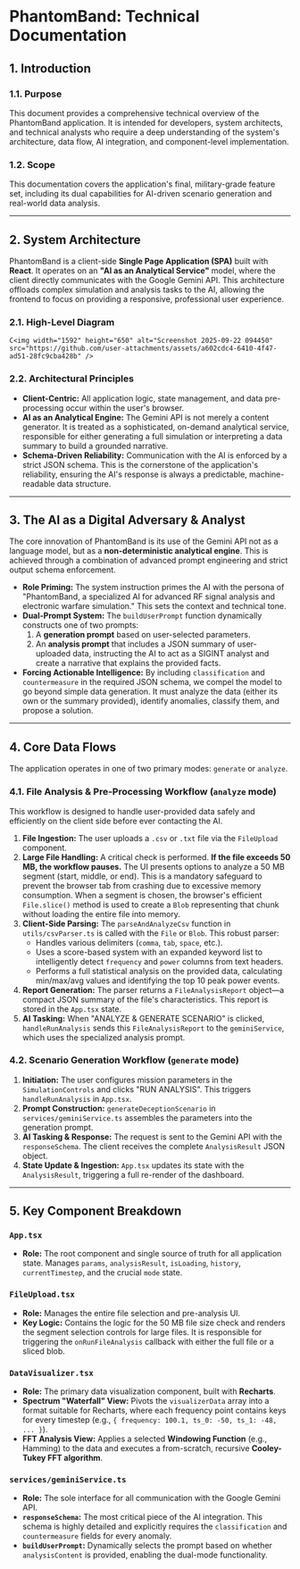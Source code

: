 # PhantomBand: Technical Documentation

## 1. Introduction

### 1.1. Purpose

This document provides a comprehensive technical overview of the PhantomBand application. It is intended for developers, system architects, and technical analysts who require a deep understanding of the system's architecture, data flow, AI integration, and component-level implementation.

### 1.2. Scope

This documentation covers the application's final, military-grade feature set, including its dual capabilities for AI-driven scenario generation and real-world data analysis.

---

## 2. System Architecture

PhantomBand is a client-side **Single Page Application (SPA)** built with **React**. It operates on an **"AI as an Analytical Service"** model, where the client directly communicates with the Google Gemini API. This architecture offloads complex simulation and analysis tasks to the AI, allowing the frontend to focus on providing a responsive, professional user experience.

### 2.1. High-Level Diagram

```
C<img width="1592" height="650" alt="Screenshot 2025-09-22 094450" src="https://github.com/user-attachments/assets/a602cdc4-6410-4f47-ad51-28fc9cba428b" />

```

### 2.2. Architectural Principles

-   **Client-Centric:** All application logic, state management, and data pre-processing occur within the user's browser.
-   **AI as an Analytical Engine:** The Gemini API is not merely a content generator. It is treated as a sophisticated, on-demand analytical service, responsible for either generating a full simulation or interpreting a data summary to build a grounded narrative.
-   **Schema-Driven Reliability:** Communication with the AI is enforced by a strict JSON schema. This is the cornerstone of the application's reliability, ensuring the AI's response is always a predictable, machine-readable data structure.

---

## 3. The AI as a Digital Adversary & Analyst

The core innovation of PhantomBand is its use of the Gemini API not as a language model, but as a **non-deterministic analytical engine**. This is achieved through a combination of advanced prompt engineering and strict output schema enforcement.

-   **Role Priming:** The system instruction primes the AI with the persona of "PhantomBand, a specialized AI for advanced RF signal analysis and electronic warfare simulation." This sets the context and technical tone.
-   **Dual-Prompt System:** The `buildUserPrompt` function dynamically constructs one of two prompts:
    1.  A **generation prompt** based on user-selected parameters.
    2.  An **analysis prompt** that includes a JSON summary of user-uploaded data, instructing the AI to act as a SIGINT analyst and create a narrative that explains the provided facts.
-   **Forcing Actionable Intelligence:** By including `classification` and `countermeasure` in the required JSON schema, we compel the model to go beyond simple data generation. It must analyze the data (either its own or the summary provided), identify anomalies, classify them, and propose a solution.

---

## 4. Core Data Flows

The application operates in one of two primary modes: `generate` or `analyze`.

### 4.1. File Analysis & Pre-Processing Workflow (`analyze` mode)

This workflow is designed to handle user-provided data safely and efficiently on the client side before ever contacting the AI.

1.  **File Ingestion:** The user uploads a `.csv` or `.txt` file via the `FileUpload` component.
2.  **Large File Handling:** A critical check is performed. **If the file exceeds 50 MB, the workflow pauses.** The UI presents options to analyze a 50 MB segment (start, middle, or end). This is a mandatory safeguard to prevent the browser tab from crashing due to excessive memory consumption. When a segment is chosen, the browser's efficient `File.slice()` method is used to create a `Blob` representing that chunk without loading the entire file into memory.
3.  **Client-Side Parsing:** The `parseAndAnalyzeCsv` function in `utils/csvParser.ts` is called with the `File` or `Blob`. This robust parser:
    -   Handles various delimiters (`comma`, `tab`, `space`, etc.).
    -   Uses a score-based system with an expanded keyword list to intelligently detect `frequency` and `power` columns from text headers.
    -   Performs a full statistical analysis on the provided data, calculating min/max/avg values and identifying the top 10 peak power events.
4.  **Report Generation:** The parser returns a `FileAnalysisReport` object—a compact JSON summary of the file's characteristics. This report is stored in the `App.tsx` state.
5.  **AI Tasking:** When "ANALYZE & GENERATE SCENARIO" is clicked, `handleRunAnalysis` sends this `FileAnalysisReport` to the `geminiService`, which uses the specialized analysis prompt.

### 4.2. Scenario Generation Workflow (`generate` mode)

1.  **Initiation:** The user configures mission parameters in the `SimulationControls` and clicks "RUN ANALYSIS". This triggers `handleRunAnalysis` in `App.tsx`.
2.  **Prompt Construction:** `generateDeceptionScenario` in `services/geminiService.ts` assembles the parameters into the generation prompt.
3.  **AI Tasking & Response:** The request is sent to the Gemini API with the `responseSchema`. The client receives the complete `AnalysisResult` JSON object.
4.  **State Update & Ingestion:** `App.tsx` updates its state with the `AnalysisResult`, triggering a full re-render of the dashboard.

---

## 5. Key Component Breakdown

### `App.tsx`
-   **Role:** The root component and single source of truth for all application state. Manages `params`, `analysisResult`, `isLoading`, `history`, `currentTimestep`, and the crucial `mode` state.

### `FileUpload.tsx`
-   **Role:** Manages the entire file selection and pre-analysis UI.
-   **Key Logic:** Contains the logic for the 50 MB file size check and renders the segment selection controls for large files. It is responsible for triggering the `onRunFileAnalysis` callback with either the full file or a sliced blob.

### `DataVisualizer.tsx`
-   **Role:** The primary data visualization component, built with **Recharts**.
-   **Spectrum "Waterfall" View:** Pivots the `visualizerData` array into a format suitable for Recharts, where each frequency point contains keys for every timestep (e.g., `{ frequency: 100.1, ts_0: -50, ts_1: -48, ... }`).
-   **FFT Analysis View:** Applies a selected **Windowing Function** (e.g., Hamming) to the data and executes a from-scratch, recursive **Cooley-Tukey FFT algorithm**.

### `services/geminiService.ts`
-   **Role:** The sole interface for all communication with the Google Gemini API.
-   **`responseSchema`:** The most critical piece of the AI integration. This schema is highly detailed and explicitly requires the `classification` and `countermeasure` fields for every anomaly.
-   **`buildUserPrompt`:** Dynamically selects the prompt based on whether `analysisContent` is provided, enabling the dual-mode functionality.

